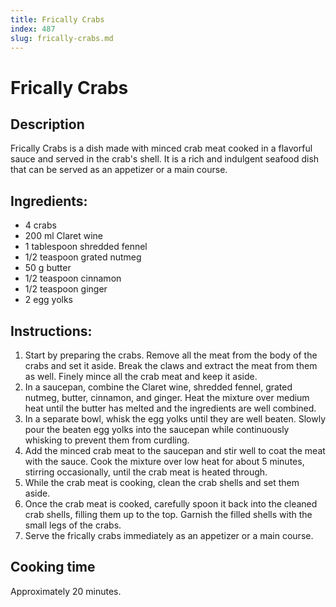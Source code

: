 ```yaml
---
title: Frically Crabs
index: 487
slug: frically-crabs.md
---
```


# Frically Crabs

## Description
Frically Crabs is a dish made with minced crab meat cooked in a flavorful sauce and served in the crab's shell. It is a rich and indulgent seafood dish that can be served as an appetizer or a main course.

## Ingredients:
- 4 crabs
- 200 ml Claret wine
- 1 tablespoon shredded fennel
- 1/2 teaspoon grated nutmeg
- 50 g butter
- 1/2 teaspoon cinnamon
- 1/2 teaspoon ginger
- 2 egg yolks

## Instructions:
1. Start by preparing the crabs. Remove all the meat from the body of the crabs and set it aside. Break the claws and extract the meat from them as well. Finely mince all the crab meat and keep it aside.
2. In a saucepan, combine the Claret wine, shredded fennel, grated nutmeg, butter, cinnamon, and ginger. Heat the mixture over medium heat until the butter has melted and the ingredients are well combined.
3. In a separate bowl, whisk the egg yolks until they are well beaten. Slowly pour the beaten egg yolks into the saucepan while continuously whisking to prevent them from curdling.
4. Add the minced crab meat to the saucepan and stir well to coat the meat with the sauce. Cook the mixture over low heat for about 5 minutes, stirring occasionally, until the crab meat is heated through.
5. While the crab meat is cooking, clean the crab shells and set them aside.
6. Once the crab meat is cooked, carefully spoon it back into the cleaned crab shells, filling them up to the top. Garnish the filled shells with the small legs of the crabs.
7. Serve the frically crabs immediately as an appetizer or a main course.

## Cooking time
Approximately 20 minutes.